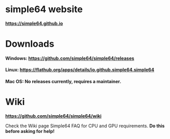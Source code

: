 # simple64 website

**https://simple64.github.io**

# Downloads

#### Windows: **https://github.com/simple64/simple64/releases**

#### Linux: **https://flathub.org/apps/details/io.github.simple64.simple64**

#### Mac OS: No releases currently, requires a maintainer.

# Wiki

**https://github.com/simple64/simple64/wiki**

Check the Wiki page Simple64 FAQ for CPU and GPU requirements. 
**Do this before asking for help!**
